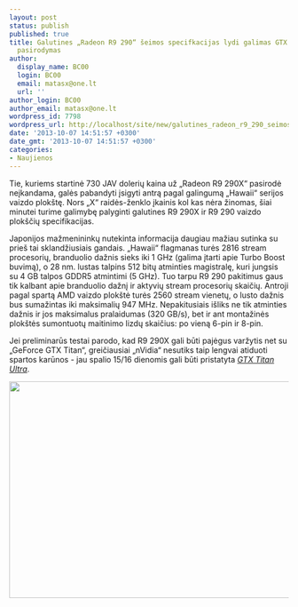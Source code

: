 ```yaml
---
layout: post
status: publish
published: true
title: Galutines „Radeon R9 290“ šeimos specifkacijas lydi galimas GTX Titan Ultra
  pasirodymas
author:
  display_name: BC00
  login: BC00
  email: matasx@one.lt
  url: ''
author_login: BC00
author_email: matasx@one.lt
wordpress_id: 7798
wordpress_url: http://localhost/site/new/galutines_radeon_r9_290_seimos_specifkacijas_lydi_galimas_gtx_titan_ultra_pasirodymas/
date: '2013-10-07 14:51:57 +0300'
date_gmt: '2013-10-07 14:51:57 +0300'
categories:
- Naujienos
---
```

<p>
	Tie, kuriems startinė 730 JAV dolerių kaina už &bdquo;Radeon R9 290X&ldquo; pasirodė neįkandama, galės pabandyti įsigyti antrą pagal galingumą &bdquo;Hawaii&ldquo; serijos vaizdo plok&scaron;tę. Nors &bdquo;X&ldquo; raidės-ženklo įkainis kol kas nėra žinomas, &scaron;iai minutei turime galimybę palyginti galutines R9 290X ir R9 290 vaizdo plok&scaron;čių specifikacijas.</p>
<p>
	Japonijos mažmenininkų nutekinta informacija daugiau mažiau sutinka su prie&scaron; tai sklandžiusiais gandais. &bdquo;Hawaii&ldquo; flagmanas turės 2816 stream procesorių, branduolio dažnis sieks iki 1 GHz (galima įtarti apie Turbo Boost buvimą), o 28 nm. lustas talpins 512 bitų atminties magistralę, kuri jungsis su 4 GB talpos GDDR5 atmintimi (5 GHz). Tuo tarpu R9 290 pakitimus gaus tik kalbant apie branduolio dažnį ir aktyvių stream procesorių skaičių. Antroji pagal spartą AMD vaizdo plok&scaron;tė turės 2560 stream vienetų, o lusto dažnis bus sumažintas iki maksimalių 947 MHz. Nepakitusiais i&scaron;liks ne tik atminties dažnis ir jos maksimalus pralaidumas (320 GB/s), bet ir ant montažinės plok&scaron;tės sumontuotų maitinimo lizdų skaičius: po vieną 6-pin ir 8-pin.</p>
<p>
	Jei preliminarūs testai parodo, kad R9 290X gali būti pajėgus varžytis net su &bdquo;GeForce GTX Titan&ldquo;, greičiausiai &bdquo;nVidia&ldquo; nesutiks taip lengvai atiduoti spartos karūnos - jau spalio 15/16 dienomis gali būti pristatyta <em><a href="http://www.technews.lt/tekstas/nvidia_gali_pristatyti_ir_geforce_gtx_titan_ultra.html;;">GTX Titan Ultra</a></em>.</p>
<p>
	<img alt="" src="http://technews.lt/userfiles/finalhavaiisecs.jpg" style="width: 520px; height: 390px;" /></p>

